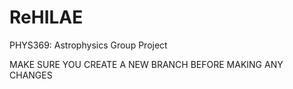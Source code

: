 # ReHILAE
PHYS369: Astrophysics Group Project

MAKE SURE YOU CREATE A NEW BRANCH BEFORE MAKING ANY CHANGES
